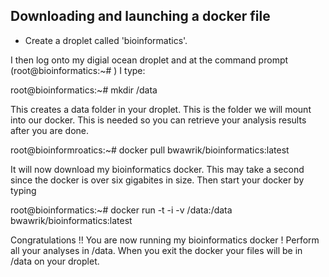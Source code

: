 ## Downloading and launching a docker file

- Create a droplet called 'bioinformatics'.

I then log onto my digial ocean droplet and at the command prompt (root@bioinformatics:~# ) I type:

root@bioinformatics:~# mkdir /data

This creates a data folder in your droplet.  This is the folder we will mount into our docker.  This is needed so you can retrieve your analysis results after you are done.

root@bioinformroatics:~# docker pull bwawrik/bioinformatics:latest

It will now download my bioinformatics docker.  This may take a second since the docker is over six gigabites in size.
Then start your docker by typing

root@bioinformatics:~# docker run -t -i -v /data:/data bwawrik/bioinformatics:latest

Congratulations !! You are now running my bioinformatics docker ! Perform all your analyses in /data. When you exit the docker your files will be in /data on your droplet.



